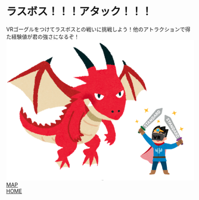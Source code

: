 # ラスボス！！！アタック！！！   

VRゴーグルをつけてラスボスとの戦いに挑戦しよう！他のアトラクションで得た経験値が君の強さになるぞ！  
![桜](last-dungeon1.png)  
[MAP]()  
[HOME]()
